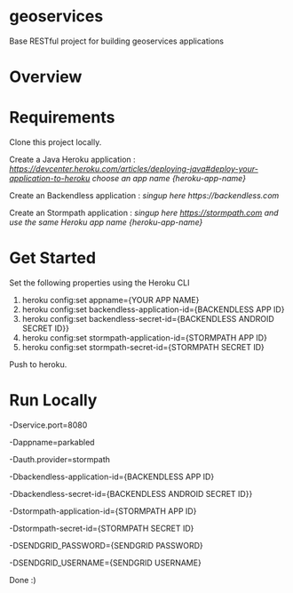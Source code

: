 # geoservices
Base RESTful project for building geoservices applications 

# Overview

# Requirements

Clone this project locally.

Create a Java Heroku application :
_https://devcenter.heroku.com/articles/deploying-java#deploy-your-application-to-heroku choose an app name {heroku-app-name}_

Create an Backendless application :
_singup here https://backendless.com_

Create an Stormpath application :
_singup here https://stormpath.com and use the same Heroku app name {heroku-app-name}_

# Get Started

Set the following properties using the Heroku CLI

1. heroku config:set appname={YOUR APP NAME}
1. heroku config:set backendless-application-id={BACKENDLESS APP ID}
1. heroku config:set backendless-secret-id={BACKENDLESS ANDROID SECRET ID}}
1. heroku config:set stormpath-application-id={STORMPATH APP ID}
1. heroku config:set stormpath-secret-id={STORMPATH SECRET ID}

Push to heroku.


# Run Locally

 -Dservice.port=8080 
 
 -Dappname=parkabled
 
 -Dauth.provider=stormpath
 
 -Dbackendless-application-id={BACKENDLESS APP ID}
 
 -Dbackendless-secret-id={BACKENDLESS ANDROID SECRET ID}}
 
 -Dstormpath-application-id={STORMPATH APP ID}
 
 -Dstormpath-secret-id={STORMPATH SECRET ID}
 
 -DSENDGRID_PASSWORD={SENDGRID PASSWORD}
 
 -DSENDGRID_USERNAME={SENDGRID USERNAME}
 


Done :)

    
